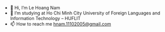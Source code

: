 - 👋 Hi, I’m Le Hoang Nam
- 👀 I’m studying at Ho Chi Minh City University of Foreign Languages and Information Technology – HUFLIT
- 📫 How to reach me hnam.11102005@gmail.com

<!---
Namhahaha1110/Namhahaha1110 is a ✨ special ✨ repository because its `README.md` (this file) appears on your GitHub profile.
You can click the Preview link to take a look at your changes.
--->
